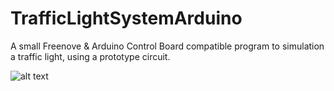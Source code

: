 # TrafficLightSystemArduino
A small Freenove &amp; Arduino Control Board compatible program to simulation a traffic light, using a prototype circuit.

![alt text](https://scontent-man2-1.xx.fbcdn.net/v/t1.6435-9/242032554_1602434470088006_3587892420681564932_n.jpg?_nc_cat=103&ccb=1-5&_nc_sid=0debeb&_nc_ohc=wkpfb7jcGmkAX-3JGXY&_nc_ht=scontent-man2-1.xx&oh=8a90d48857d3f169ff293cb22d39d107&oe=616A5AF2)
